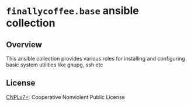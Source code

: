 # `finallycoffee.base` ansible collection

## Overview

This ansible collection provides various roles for installing
and configuring basic system utilities like gnupg, ssh etc

## License

[CNPLv7+](LICENSE.md): Cooperative Nonviolent Public License
